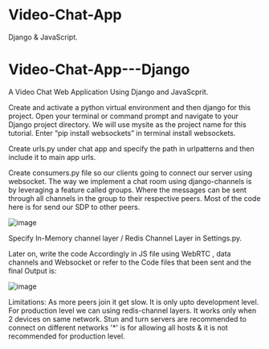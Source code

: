 # Video-Chat-App
Django &amp; JavaScript.

# Video-Chat-App---Django
A Video Chat Web Application Using Django and JavaScprit.

Create and activate a python virtual environment and then django for this project.
Open your terminal or command prompt and navigate to your Django project directory. We will use mysite as the project name for this tutorial.
Enter “pip install websockets” in terminal install websockets.

Create urls.py under chat app and specify the path in urlpatterns and then include it to main app urls.

Create consumers.py file so our clients going to connect our server using websocket.
The way we implement a chat room using django-channels is by leveraging a feature called groups.
 Where the messages can be sent through all channels in the group to their respective peers.
Most of the code here is for send our SDP to other peers.

![image](https://user-images.githubusercontent.com/85016767/127934206-a29b39e7-0a03-46bc-aa2d-2a0a6558488f.png)



Specify In-Memory channel layer / Redis Channel Layer in Settings.py.

Later on, write the code Accordingly in JS file using WebRTC , data channels and Websocket or refer to the Code files that been sent and the final Output is:

![image](https://user-images.githubusercontent.com/85016767/127934164-e00e4e6e-70a9-490e-b9d8-927045dd76f7.png)

  Limitations:
  As more peers join it get slow.
  It is only upto development level. For production level we can using redis-channel layers.
  It works only when 2 devices on same network.
  Stun and turn servers are recommended to connect on different networks
  '*' is for allowing all hosts & it is not recommended for production level.
